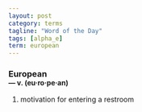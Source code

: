 ```yaml
---
layout: post
category: terms
tagline: "Word of the Day"
tags: [alpha_e]
term: european
---
```


<h3>European<br/> <small>&mdash; v. (eu<span>&middot;</span>ro<span>&middot;</span>pe<span>&middot;</span>an)</small></h3>
<p><ol>
<li>motivation for entering a restroom</li>
</ol></p>
